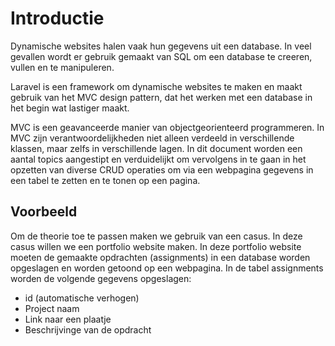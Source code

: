 Introductie
===========

Dynamische websites halen vaak hun gegevens uit een database. In veel gevallen wordt er gebruik gemaakt van SQL om een database te creeren, vullen en te manipuleren.

Laravel is een framework om dynamische websites te maken en maakt gebruik van het MVC design pattern, dat het werken met een database in het begin wat lastiger maakt.

MVC is een geavanceerde manier van objectgeorienteerd programmeren. In MVC zijn verantwoordelijkheden niet alleen verdeeld in verschillende klassen, maar zelfs in verschillende lagen. In dit document worden een aantal topics aangestipt en verduidelijkt om vervolgens in te gaan in het opzetten van diverse CRUD operaties om via een webpagina gegevens in een tabel te zetten en te tonen op een pagina.

Voorbeeld
---------

Om de theorie toe te passen maken we gebruik van een casus. In deze casus willen we een portfolio website maken. In deze portfolio website moeten de gemaakte opdrachten (assignments) in een database worden opgeslagen en worden getoond op een webpagina. In de tabel assignments worden de volgende gegevens opgeslagen:

* id (automatische verhogen)
* Project naam
* Link naar een plaatje
* Beschrijvinge van de opdracht
